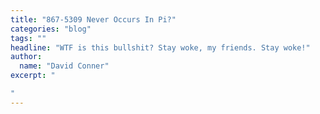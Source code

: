 ```yaml
---
title: "867-5309 Never Occurs In Pi?"
categories: "blog"
tags: ""
headline: "WTF is this bullshit? Stay woke, my friends. Stay woke!"
author:
  name: "David Conner"
excerpt: "

"
---
```

